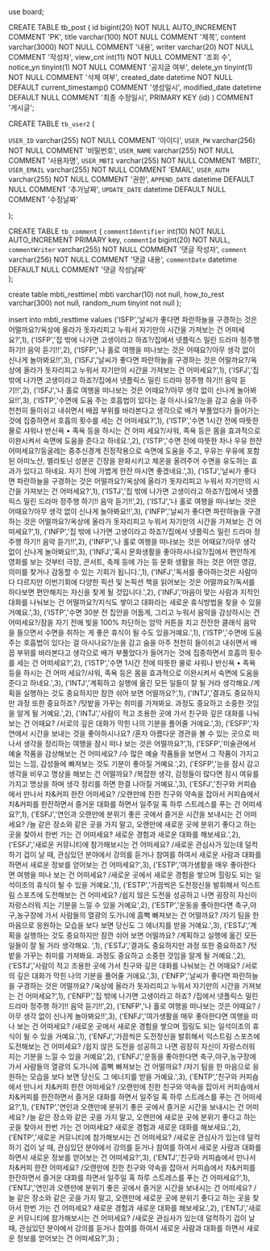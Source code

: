 use board;


CREATE TABLE tb_post (
    id            bigint(20)    NOT NULL AUTO_INCREMENT COMMENT 'PK',
    title         varchar(100)  NOT NULL COMMENT '제목',
    content       varchar(3000) NOT NULL COMMENT '내용',
    writer        varchar(20)   NOT NULL COMMENT '작성자',
    view_cnt      int(11)       NOT NULL COMMENT '조회 수',
    notice_yn     tinyint(1)    NOT NULL COMMENT '공지글 여부',
    delete_yn     tinyint(1)    NOT NULL COMMENT '삭제 여부',
    created_date  datetime      NOT NULL DEFAULT current_timestamp() COMMENT '생성일시',
    modified_date datetime               DEFAULT NULL COMMENT '최종 수정일시',
    PRIMARY KEY (id)
) COMMENT '게시글';


CREATE TABLE `tb_user2` (
  
  `USER_ID` varchar(255) NOT NULL COMMENT '아이디',
  `USER_PW` varchar(256) NOT NULL COMMENT '비밀번호',
  `USER_NAME` varchar(255) NOT NULL COMMENT '사용자명',
  `USER_MBTI` varchar(255) NOT NULL COMMENT 'MBTI',
  `USER_EMAIL` varchar(255) NOT NULL COMMENT 'EMAIL',
  `USER_AUTH` varchar(255) NOT NULL COMMENT '권한',
  `APPEND_DATE` datetime DEFAULT NULL COMMENT '추가날짜',
  `UPDATE_DATE` datetime DEFAULT NULL COMMENT '수정날짜'
  
);

CREATE TABLE `tb_comment` ( 
`commentIdentifier` int(10) NOT NULL AUTO_INCREMENT PRIMARY key,
   `commentId`  bigint(20) NOT NULL,
  `commentWriter` varchar(255) NOT NULL COMMENT '댓글 작성자',
  `comment` varchar(256) NOT NULL COMMENT '댓글 내용',
  `commentDate` datetime DEFAULT NULL COMMENT '댓글 작성날짜'  
);

create table mbti_resttime(
	mbti varchar(10) not null,
	how_to_rest varchar(300) not null,
	random_num tinyint not null
);


insert into mbti_resttime values
('ISFP','날씨가 좋다면 파란하늘을 구경하는 것은 어떨까요?/옥상에 올라가 돗자리피고 누워서 자기만의 시간을 가져보는 건 어떠세요?',1),
('ISFP','집 밖에 나가면 고생이라고 하죠?/집에서 넷플릭스 밀린 드라마 정주행 하기!! 음악 듣기!!',2),
('ISFP','나 홀로 여행을 떠나보는 것은 어때요?/아무 생각 없이 신나게 놀아봐요!!',3),
('ISFJ','날씨가 좋다면 파란하늘을 구경하는 것은 어떨까요?/옥상에 올라가 돗자리피고 누워서 자기만의 시간을 가져보는 건 어떠세요?',1),
('ISFJ','집 밖에 나가면 고생이라고 하죠?/집에서 넷플릭스 밀린 드라마 정주행 하기!! 음악 듣기!!',2),
('ISFJ','나 홀로 여행을 떠나보는 것은 어때요?/아무 생각 없이 신나게 놀아봐요!!',3),
('ISTP','수면에 도움 주는 호흡법이 있다는 걸 아시나요?/눈을 감고 숨을 아주 천천히 들이쉬고 내쉬면서 배꼽 부위를 바라본다고 생각으로 배가 부풀었다가 들어가는 것에 집중하면서 호흡의 횟수를 세는 건 어떠세요?',1),
('ISTP','수면 1시간 전에 따뜻한 물로 샤워나 반신욕 • 족욕 등을 하시는 건 어떠 세요?/샤워, 족욕 등은 몸을 효과적으로 이완시켜서 숙면에 도움을 준다고 하네요.',2),
('ISTP','수면 전에 따뜻한 차나 우유 한잔 어떠세요?/둥굴레는 중추신경계 진정작용으로 숙면에 도움을 주고, 우유는 우유에 포함된 아미노산, 멜라토닌 성분은 긴장을 완화시키고 체온을 올려주어 수면을 유도하는 효과가 있다고 하네요. 자기 전에 가볍게 한잔 마시면 좋겠네요.',3),
('ISTJ','날씨가 좋다면 파란하늘을 구경하는 것은 어떨까요?/옥상에 올라가 돗자리피고 누워서 자기만의 시간을 가져보는 건 어떠세요?',1),
('ISTJ','집 밖에 나가면 고생이라고 하죠?/집에서 넷플릭스 밀린 드라마 정주행 하기!! 음악 듣기!!',2),
('ISTJ','나 홀로 여행을 떠나보는 것은 어때요?/아무 생각 없이 신나게 놀아봐요!!',3),
('INFP','날씨가 좋다면 파란하늘을 구경하는 것은 어떨까요?/옥상에 올라가 돗자리피고 누워서 자기만의 시간을 가져보는 건 어떠세요?',1),
('INFP','집 밖에 나가면 고생이라고 하죠?/집에서 넷플릭스 밀린 드라마 정주행 하기!! 음악 듣기!!',2),
('INFP','나 홀로 여행을 떠나보는 것은 어때요?/아무 생각 없이 신나게 놀아봐요!!',3),
('INFJ','혹시 문화생활을 좋아하시나요?/집에서 편안하게 영화를 보는 것부터 극장, 콘서트, 축제 등에 가는 등 문화 생활을 하는 것은 어떤 영감, 의미를 찾거나 감동할 수 있는 기회가 됩니다.',1),
('INFJ','독서를 좋아하는것은 사람마다 다르지만 이번기회에 다양한 픽션 및 논픽션 책을 읽어보는 것은 어떨까요?/독서를 하다보면 편안해지는 자신을 찾게 될 것입니다.',2),
('INFJ','마음이 맞는 사람과 지적인 대화를 나눠보는 건 어떨까요?/지식도 쌓이고 대화라는 새로운 휴식방법을 찾을 수 있을 거예요.',3),
('ISTP','수면 30분 전 집안을 어둡게, 그리고 누워서 음악을 감상하시는 건 어떠세요?/잠을 자기 전에 빛을 100% 차단하는 암막 커튼을 치고 잔잔한 클래식 음악을 들으면서 수면을 취하는 게 좋은 휴식이 될 수도 있을거예요.',1),
('ISTP','수면에 도움 주는 호흡법이 있다는 걸 아시나요?/눈을 감고 숨을 아주 천천히 들이쉬고 내쉬면서 배꼽 부위를 바라본다고 생각으로 배가 부풀었다가 들어가는 것에 집중하면서 호흡의 횟수를 세는 건 어떠세요?',2),
('ISTP','수면 1시간 전에 따뜻한 물로 샤워나 반신욕 • 족욕 등을 하시는 건 어떠 세요?/샤워, 족욕 등은 몸을 효과적으로 이완시켜서 숙면에 도움을 준다고 하네요.',3),
('INTJ','계획하고 실행에 옮긴 모든 일들이 잘 될 거라 생각해요./계획을 실행하는 것도 중요하지만 잠깐 쉬어 보면 어떨까요?',1),
('INTJ','결과도 중요하지만 과정 또한 중요하죠? /텃밭을 가꾸는 취미를 가져봐요. 과정도 중요하고 소중한 것임을 알게 될 거예요.',2),
('INTJ','사람이 적고 조용한 곳에 가서 친구와 깊은 대화를 나눠보는 건 어때요? /서로의 깊은 대화가 막힌 나의 기분을 풀어줄 거에요.',3),
('ESFP','자연에서 시간을 보내는 것을 좋아하시나요? /혼자 아름다운 경관을 볼 수 있는 곳으로 떠나서 생각을 정리하는 여행을 잠시 떠나 보는 것은 어떨까요?',1),
('ESFP','미술관에서 예술 작품을 감상해보는 건 어떠세요? /수 많은 예술 작품들을 보면서 그 작품이 가지고 있는 느낌, 감성들에 빠져보는 것도 기분이 좋아질 거예요.',2),
('ESFP','눈을 잠시 감고 생각을 비우고 명상을 해보는 건 어떨까요? /복잡한 생각, 감정들이 많다면 잠시 여유를 가지고 명상을 하며 생각 정리를 하면 한결 나아질 거예요.',3),
('ESFJ','친구와 커피숍에서 만나서 차&커피 한잔 어떠세요? /오랜만에 친한 친구와 약속을 잡아서 커피숍에서 차&커피를 한잔하면서 즐거운 대화를 하면서 일주일 혹 하루 스트레스를 푸는 건 어떠세요?',1),
('ESFJ','연인과 오랜만에 분위기 좋은 곳에서 즐거운 시간을 보내시는 건 어떠세요? /늘 같은 장소와 같은 곳을 가지 말고, 오랜만에 새로운 곳에 분위기 좋다고 하는 곳을 찾아서 한번 가는 건 어떠세요? 새로운 경험과 새로운 대화를 해보세요.',2),
('ESFJ','새로운 커뮤니티에 참가해보시는 건 어떠세요? /새로운 관심사가 있는데 덜컥하기 겁이 날 때, 관심있던 분야에서 강의를 듣거나 참여를 하여서 새로운 사람과 대화를 하면서 새로운 정보를 얻어보는 건 어떠세요?',3),
('ESTP','여가생활을 매우 좋아한다면 여행을 떠나 보는 건 어떠세요? /새로운 곳에서 새로운 경험을 쌓으며 힐링도 되는 일석이조의 휴식이 될 수 있을 거예요.',1),
('ESTP','가끔씩은 도전정신을 발휘해서 익스트림 스포츠에 도전해보는 건 어떠세요? /쉽지 않은 도전을 성공하고 나면 굉장히 자신이 자랑스러워 지는 기분을 느낄 수 있을 거예요',2),
('ESTP','운동을 좋아한다면 축구,야구,농구장에 가서 사람들의 열광의 도가니에 흠뻑 빠져보는 건 어떨까요? /자기 팀을 한 마음으로 응원하는 모습을 보다 보면 당신도 그 에너지를 받을 거예요.',3),
('ESTJ','계획을 실행하는 것도 중요하지만 잠깐 쉬어 보면 어떨까요? /계획하고 실행에 옮긴 모든 일들이 잘 될 거라 생각해요. ',1),
('ESTJ','결과도 중요하지만 과정 또한 중요하죠? /텃밭을 가꾸는 취미를 가져봐요. 과정도 중요하고 소중한 것임을 알게 될 거예요.',2),
('ESTJ','사람이 적고 조용한 곳에 가서 친구와 깊은 대화를 나눠보는 건 어때요? /서로의 깊은 대화가 막힌 나의 기분을 풀어줄 거에요.',3),
('ENFP','날씨가 좋다면 파란하늘을 구경하는 것은 어떨까요? /옥상에 올라가 돗자리피고 누워서 자기만의 시간을 가져보는 건 어떠세요?',1),
('ENFP','집 밖에 나가면 고생이라고 하죠? /집에서 넷플릭스 밀린 드라마 정주행 하기!! 음악 듣기!!',2),
('ENFP','나 홀로 여행을 떠나보는 것은 어때요? /아무 생각 없이 신나게 놀아봐요!!',3),
('ENFJ','여가생활을 매우 좋아한다면 여행을 떠나 보는 건 어떠세요? /새로운 곳에서 새로운 경험을 쌓으며 힐링도 되는 일석이조의 휴식이 될 수 있을 거예요.',1),
('ENFJ','가끔씩은 도전정신을 발휘해서 익스트림 스포츠에 도전해보는 건 어떠세요? /쉽지 않은 도전을 성공하고 나면 굉장히 자신이 자랑스러워 지는 기분을 느낄 수 있을 거예요',2),
('ENFJ','운동을 좋아한다면 축구,야구,농구장에 가서 사람들의 열광의 도가니에 흠뻑 빠져보는 건 어떨까요? /자기 팀을 한 마음으로 응원하는 모습을 보다 보면 당신도 그 에너지를 받을 거예요.',3),
('ENTP','친구와 커피숍에서 만나서 차&커피 한잔 어떠세요? /오랜만에 친한 친구와 약속을 잡아서 커피숍에서 차&커피를 한잔하면서 즐거운 대화를 하면서 일주일 혹 하루 스트레스를 푸는 건 어떠세요?',1),
('ENTP','연인과 오랜만에 분위기 좋은 곳에서 즐거운 시간을 보내시는 건 어떠세요? /늘 같은 장소와 같은 곳을 가지 말고, 오랜만에 새로운 곳에 분위기 좋다고 하는 곳을 찾아서 한번 가는 건 어떠세요? 새로운 경험과 새로운 대화를 해보세요.',2),
('ENTP','새로운 커뮤니티에 참가해보시는 건 어떠세요? /새로운 관심사가 있는데 덜컥하기 겁이 날 때, 관심있던 분야에서 강의를 듣거나 참여를 하여서 새로운 사람과 대화를 하면서 새로운 정보를 얻어보는 건 어떠세요?',3),
('ENTJ','친구와 커피숍에서 만나서 차&커피 한잔 어떠세요? /오랜만에 친한 친구와 약속을 잡아서 커피숍에서 차&커피를 한잔하면서 즐거운 대화를 하면서 일주일 혹 하루 스트레스를 푸는 건 어떠세요?',1),
('ENTJ','연인과 오랜만에 분위기 좋은 곳에서 즐거운 시간을 보내시는 건 어떠세요? /늘 같은 장소와 같은 곳을 가지 말고, 오랜만에 새로운 곳에 분위기 좋다고 하는 곳을 찾아서 한번 가는 건 어떠세요? 새로운 경험과 새로운 대화를 해보세요.',2),
('ENTJ','새로운 커뮤니티에 참가해보시는 건 어떠세요? /새로운 관심사가 있는데 덜컥하기 겁이 날 때, 관심있던 분야에서 강의를 듣거나 참여를 하여서 새로운 사람과 대화를 하면서 새로운 정보를 얻어보는 건 어떠세요?',3)
;